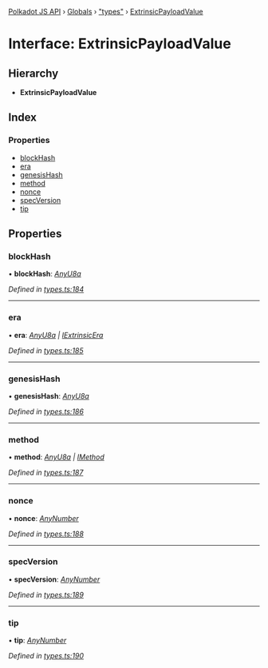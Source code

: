 [Polkadot JS API](../README.md) › [Globals](../globals.md) › ["types"](../modules/_types_.md) › [ExtrinsicPayloadValue](_types_.extrinsicpayloadvalue.md)

# Interface: ExtrinsicPayloadValue

## Hierarchy

* **ExtrinsicPayloadValue**

## Index

### Properties

* [blockHash](_types_.extrinsicpayloadvalue.md#blockhash)
* [era](_types_.extrinsicpayloadvalue.md#era)
* [genesisHash](_types_.extrinsicpayloadvalue.md#genesishash)
* [method](_types_.extrinsicpayloadvalue.md#method)
* [nonce](_types_.extrinsicpayloadvalue.md#nonce)
* [specVersion](_types_.extrinsicpayloadvalue.md#specversion)
* [tip](_types_.extrinsicpayloadvalue.md#tip)

## Properties

###  blockHash

• **blockHash**: *[AnyU8a](../modules/_types_.md#anyu8a)*

*Defined in [types.ts:184](https://github.com/polkadot-js/api/blob/0b71291cf1/packages/types/src/types.ts#L184)*

___

###  era

• **era**: *[AnyU8a](../modules/_types_.md#anyu8a) | [IExtrinsicEra](_types_.iextrinsicera.md)*

*Defined in [types.ts:185](https://github.com/polkadot-js/api/blob/0b71291cf1/packages/types/src/types.ts#L185)*

___

###  genesisHash

• **genesisHash**: *[AnyU8a](../modules/_types_.md#anyu8a)*

*Defined in [types.ts:186](https://github.com/polkadot-js/api/blob/0b71291cf1/packages/types/src/types.ts#L186)*

___

###  method

• **method**: *[AnyU8a](../modules/_types_.md#anyu8a) | [IMethod](_types_.imethod.md)*

*Defined in [types.ts:187](https://github.com/polkadot-js/api/blob/0b71291cf1/packages/types/src/types.ts#L187)*

___

###  nonce

• **nonce**: *[AnyNumber](../modules/_types_.md#anynumber)*

*Defined in [types.ts:188](https://github.com/polkadot-js/api/blob/0b71291cf1/packages/types/src/types.ts#L188)*

___

###  specVersion

• **specVersion**: *[AnyNumber](../modules/_types_.md#anynumber)*

*Defined in [types.ts:189](https://github.com/polkadot-js/api/blob/0b71291cf1/packages/types/src/types.ts#L189)*

___

###  tip

• **tip**: *[AnyNumber](../modules/_types_.md#anynumber)*

*Defined in [types.ts:190](https://github.com/polkadot-js/api/blob/0b71291cf1/packages/types/src/types.ts#L190)*
